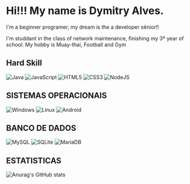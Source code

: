 # Hi!!! My name is Dymitry Alves.
I'm a beginner programer, my dream is the a developer sênior!!

I'm studdant in the class of network maintenance, finishing my 3º year of school.
My hobby is Muay-thai, Football and Gym
 

## Hard Skill
![Java](https://img.shields.io/badge/java-%23ED8B00.svg?style=for-the-badge&logo=openjdk&logoColor=white)
![JavaScript](https://img.shields.io/badge/javascript-%23323330.svg?style=for-the-badge&logo=javascript&logoColor=%23F7DF1E)
![HTML5](https://img.shields.io/badge/html5-%23E34F26.svg?style=for-the-badge&logo=html5&logoColor=white)
![CSS3](https://img.shields.io/badge/css3-%231572B6.svg?style=for-the-badge&logo=css3&logoColor=white)
![NodeJS](https://img.shields.io/badge/node.js-6DA55F?style=for-the-badge&logo=node.js&logoColor=white) 

## SISTEMAS OPERACIONAIS 
 ![Windows](https://img.shields.io/badge/Windows-000?style=for-the-badge&logo=windows&logoColor=2CA5E0) 
 ![Linux](https://img.shields.io/badge/Linux-000?style=for-the-badge&logo=linux&logoColor=FCC624) 
 ![Android](https://img.shields.io/badge/Android-3DDC84?style=for-the-badge&logo=android&logoColor=white) 

 ## BANCO DE DADOS 
  ![MySQL](https://img.shields.io/badge/MySQL-00000F?style=for-the-badge&logo=mysql&logoColor=white) 
  ![SQLite](https://img.shields.io/badge/SQLite-000?style=for-the-badge&logo=sqlite&logoColor=07405E) 
   ![MariaDB](https://img.shields.io/badge/MariaDB-003545?style=for-the-badge&logo=mariadb&logoColor=white) 

## ESTATISTICAS 
  
  ![Anurag's GitHub stats](https://github-readme-stats.vercel.app/api?username=anuraghazra&show_icons=true&theme=cobalt)
